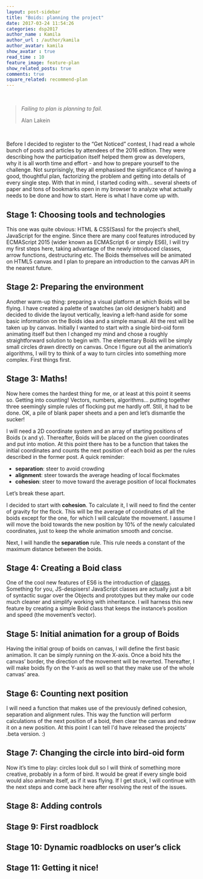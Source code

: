 ```yaml
---
layout: post-sidebar
title: "Boids: planning the project"
date: 2017-03-24 11:54:26
categories: dsp2017
author_name : Kamila
author_url : /author/kamila
author_avatar: kamila
show_avatar : true
read_time : 10
feature_image: feature-plan
show_related_posts: true
comments: true
square_related: recommend-plan
---
```

<br>
<blockquote>
    <p><em>Failing to plan is planning to fail.</em></p>
    <footer>Alan Lakein</footer>
</blockquote>
<br>

Before I decided to register to the “Get Noticed” contest, I had read a whole bunch of posts and articles by attendees of the 2016 edition. They were describing how the participation itself helped them grow as developers, why it is all worth time and effort - and how to prepare yourself to the challenge. Not surprisingly, they all emphasised the significance of having a good, thoughtful plan, factorizing the problem and getting into details of every single step. With that in mind, I started coding with… several sheets of paper and tons of bookmarks open in my browser to analyze what actually needs to be done and how to start. Here is what I have come up with.

## Stage 1: Choosing tools and technologies

This one was quite obvious: HTML & CSS(Sass) for the project’s shell, JavaScript for the engine. Since there are many cool features introduced by ECMAScript 2015 (wider known as ECMAScript 6 or simply ES6), I will try my first steps here, taking advantage of the newly introduced classes, arrow functions, destructuring etc. The Boids themselves will be animated on HTML5 canvas and I plan to prepare an introduction to the canvas API in the nearest future.

## Stage 2: Preparing the environment

Another warm-up thing: preparing a visual platform at which Boids will be flying. I have created a palette of swatches (an old designer’s habit) and decided to divide the layout vertically, leaving a left-hand aside for some basic information on the Boids idea and a simple manual. All the rest will be taken up by canvas. Initially I wanted to start with a single bird-oid form animating itself but then I changed my mind and chose a roughly straightforward solution to begin with. The elementary Boids will be simply small circles drawn directly on canvas. Once I figure out all the animation’s algorithms, I will try to think of a way to turn circles into something more complex. First things first.

## Stage 3: Maths!

Now here comes the hardest thing for me, or at least at this point it seems so. Getting into counting! Vectors, numbers, algorithms… putting together three seemingly simple rules of flocking put me hardly off. Still, it had to be done. OK, a pile of blank paper sheets and a pen and let’s dismantle the sucker!

I will need a 2D coordinate system and an array of starting positions of Boids (x and y). Thereafter, Boids will be placed on the given coordinates and put into motion. At this point there has to be a function that takes the initial coordinates and counts the next position of each boid as per the rules described in the former post. A quick reminder:

+ **separation**: steer to avoid crowding
+ **alignment**: steer towards the average heading of local flockmates
+ **cohesion**: steer to move toward the average position of local flockmates

Let’s break these apart.

I decided to start with **cohesion**. To calculate it, I will need to find the center of gravity for the flock. This will be the average of coordinates of all the boids except for the one, for which I will calculate the movement. I assume I will move the boid towards the new position by 10% of the newly calculated coordinates, just to keep the whole animation smooth and concise.

Next, I will handle the **separation** rule. This rule needs a constant of the maximum distance between the boids. 

## Stage 4: Creating a Boid class

One of the cool new features of ES6 is the introduction of [classes](https://developer.mozilla.org/pl/docs/Web/JavaScript/Reference/Classes). Something for you, JS-despisers! JavaScript classes are actually just a bit of syntactic sugar over the Objects and prototypes but they make our code much cleaner and simplify working with inheritance. I will harness this new feature by creating a simple Boid class that keeps the instance’s position and speed (the movement’s vector).

## Stage 5: Initial animation for a group of Boids

Having the initial group of boids on canvas, I will define the first basic animation. It can be simply running on the X-axis. Once a boid hits the canvas’ border, the direction of the movement will be reverted. Thereafter, I will make boids fly on the Y-axis as well so that they make use of the whole canvas’ area.

## Stage 6: Counting next position

I will need a function that makes use of the previously defined cohesion, separation and alignment rules. This way the function will perform calculations of the next position of a boid, then clear the canvas and redraw it on a new position. At this point I can tell I'd have released the projects’ .beta version. :)

## Stage 7: Changing the circle into bird-oid form

Now it’s time to play: circles look dull so I will think of something more creative, probably in a form of bird. It would be great if every single boid would also animate itself, as if it was flying. If I get stuck, I will continue with the next steps and come back here after resolving the rest of the issues.

## Stage 8: Adding controls

## Stage 9: First roadblock

## Stage 10: Dynamic roadblocks on user’s click

## Stage 11: Getting it nice!


